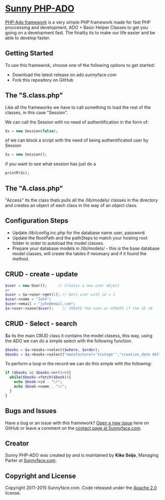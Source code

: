 # [Sunny PHP-ADO](http://ado.sunnyface.com/)

[PHP-Ado framework](http://ado.sunnyface.com/) is a very simple PHP framework made for fast PHP proccessing and development, ADO + Basic Helper Classes to get you going on a development fast.
The finality its to make our life easier and be able to develop faster.

## Getting Started

To use this framewrok, choose one of the following options to get started:
* Download the latest release on ado.sunnyface.com
* Fork this repository on GitHub

## The "S.class.php"

Like all the frameworks we have to call something to load the rest of the classes, in this case "Session".

We can call the Session with no need of authentification in the form of:
```php
$s = new Session(false);
```
of we can block a script with the need of being authentificated user by Session
```php
$s = new Session();
```
if you want to see what session has just do a 
```php
printR($s);
```
## The "A.class.php"

"Access" its the class thats pulls all the /lib/models/ classes in the directory and creates an object of each class in the way of an object class.



## Configuration Steps

- Update /lib/config.inc.php for the database name user, password.
- Update the RootPath and the pathSteps to match your hosting root folder in order to autoload the model classes.
- Prepare your database models in /lib/models/  - this is the base database model classes, will create the tables if necesary and if it found the method.

## CRUD - create - update
```php
$user = new User();     // Creates a new user object
or
$user = $a->user->get(1); // Gets user with id = 1
$user->name = "John";
$user->email = "john@email.com";
$a->user->save($user);    // CREATE the user or UPDATE if the ID >0
```
##  CRUD - Select - search

$a its the main CRUD class it contains the model clasess, this way, using the ADO we can do a simple select with the following function:
```php
$books = $a->books->select($where, $order);
$books = $a->books->select("manufacturer='Vintage'","creation_date ASC")
```
To perform a loop in the record we can do this simple with the following:
```php
if ($books && $books->nr()>0){
  while($books->fetch($book)){
    echo $book->id . "\r";
    echo $book->name . "\r";
  }
}
```
## Bugs and Issues

Have a bug or an issue with this framework? [Open a new issue](https://github.com/kikoseijo/sunny-php-ado/issues) here on GitHub or leave a comment on the [ contact page at Sunnyface.com](http://sunnyface.com/).

## Creator

Sunny PHP-ADO was created by and is maintained by **Kiko Seijo**, Managing Parter at [Sunnyface.com](http://www.sunnyface.com/).


## Copyright and License

Copyright 2011-2015 Sunnyface.com. Code released under the [Apache 2.0](https://github.com/kikoseijo/sunny-php-ado/blob/master/LICENSE) license.

